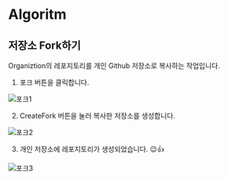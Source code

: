 # Algoritm
## 저장소 Fork하기
Organiztion의 레포지토리를 개인 Github 저장소로 복사하는 작업입니다.

1. 포크 버튼을 클릭합니다.

![포크1](https://github.com/SSAFY11-SEOUL-15/Algorithm/assets/97653343/6d8e252e-4389-4191-a883-613b74c494e4)

2. CreateFork 버튼을 눌러 복사한 저장소를 생성합니다.

![포크2](https://github.com/SSAFY11-SEOUL-15/Algorithm/assets/97653343/76de889c-c4bc-4210-80c1-15c268ebf059)

3. 개인 저장소에 레포지토리가 생성되었습니다. 😉👍

![포크3](https://github.com/SSAFY11-SEOUL-15/Algorithm/assets/97653343/9ed6d3c0-1c6f-40cc-8089-b27e6c9d28a9)
